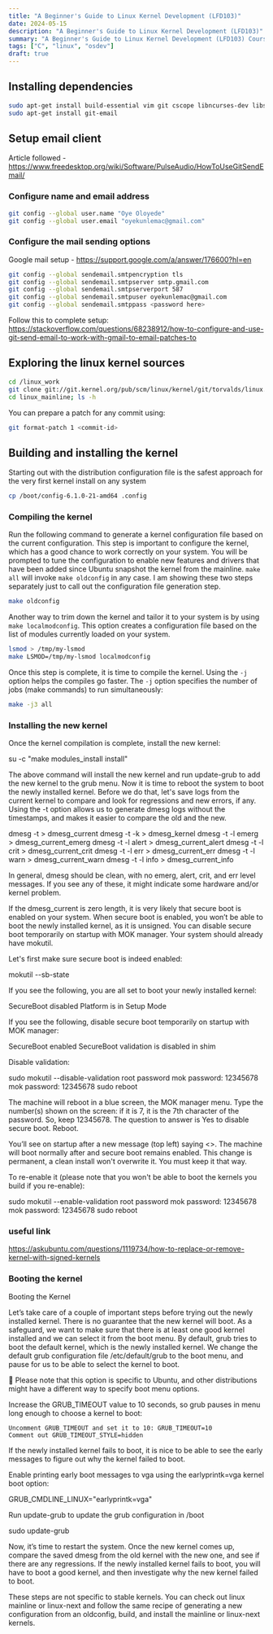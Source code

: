 ```yaml
---
title: "A Beginner's Guide to Linux Kernel Development (LFD103)"
date: 2024-05-15
description: "A Beginner's Guide to Linux Kernel Development (LFD103)"
summary: "A Beginner's Guide to Linux Kernel Development (LFD103) Course by Linux Foundation"
tags: ["C", "linux", "osdev"]
draft: true
---
```


## Installing dependencies

```sh
sudo apt-get install build-essential vim git cscope libncurses-dev libssl-dev bison flex
sudo apt-get install git-email
```

## Setup email client

Article followed - https://www.freedesktop.org/wiki/Software/PulseAudio/HowToUseGitSendEmail/

### Configure name and email address

```sh
git config --global user.name "Oye Oloyede"
git config --global user.email "oyekunlemac@gmail.com"
```

### Configure the mail sending options

Google mail setup - https://support.google.com/a/answer/176600?hl=en

```sh
git config --global sendemail.smtpencryption tls
git config --global sendemail.smtpserver smtp.gmail.com
git config --global sendemail.smtpserverport 587
git config --global sendemail.smtpuser oyekunlemac@gmail.com
git config --global sendemail.smtppass <password here>
```

Follow this to complete setup: https://stackoverflow.com/questions/68238912/how-to-configure-and-use-git-send-email-to-work-with-gmail-to-email-patches-to

## Exploring the linux kernel sources

```sh
cd /linux_work
git clone git://git.kernel.org/pub/scm/linux/kernel/git/torvalds/linux.git linux_mainline
cd linux_mainline; ls -h
```

You can prepare a patch for any commit using:

```sh
git format-patch 1 <commit-id>
```

## Building and installing the kernel

Starting out with the distribution configuration file is the safest approach for the very first kernel install on any system

```sh
cp /boot/config-6.1.0-21-amd64 .config
```

### Compiling the kernel

Run the following command to generate a kernel configuration file based on the current configuration. This step is important to configure the kernel, which has a good chance to work correctly on your system. You will be prompted to tune the configuration to enable new features and drivers that have been added since Ubuntu snapshot the kernel from the mainline. `make all` will invoke `make oldconfig` in any case. I am showing these two steps separately just to call out the configuration file generation step.

```sh
make oldconfig
```

Another way to trim down the kernel and tailor it to your system is by using `make localmodconfig`. This option creates a configuration file based on the list of modules currently loaded on your system.

```sh
lsmod > /tmp/my-lsmod
make LSMOD=/tmp/my-lsmod localmodconfig
```

Once this step is complete, it is time to compile the kernel. Using the `-j` option helps the compiles go faster. The `-j` option specifies the number of jobs (make commands) to run simultaneously:

```sh
make -j3 all
```

### Installing the new kernel

Once the kernel compilation is complete, install the new kernel:

su -c "make modules_install install"

The above command will install the new kernel and run update-grub to add the new kernel to the grub menu. Now it is time to reboot the system to boot the newly installed kernel. Before we do that, let's save logs from the current kernel to compare and look for regressions and new errors, if any. Using the -t option allows us to generate dmesg logs without the timestamps, and makes it easier to compare the old and the new.

dmesg -t > dmesg_current
dmesg -t -k > dmesg_kernel
dmesg -t -l emerg > dmesg_current_emerg
dmesg -t -l alert > dmesg_current_alert
dmesg -t -l crit > dmesg_current_crit
dmesg -t -l err > dmesg_current_err
dmesg -t -l warn > dmesg_current_warn
dmesg -t -l info > dmesg_current_info

In general, dmesg should be clean, with no emerg, alert, crit, and err level messages. If you see any of these, it might indicate some hardware and/or kernel problem.

If the dmesg_current is zero length, it is very likely that secure boot is enabled on your system. When secure boot is enabled, you won’t be able to boot the newly installed kernel, as it is unsigned. You can disable secure boot temporarily on startup with MOK manager. Your system should already have mokutil.

Let's first make sure secure boot is indeed enabled:

mokutil --sb-state

If you see the following, you are all set to boot your newly installed kernel:

SecureBoot disabled
Platform is in Setup Mode

If you see the following, disable secure boot temporarily on startup with MOK manager:

SecureBoot enabled
SecureBoot validation is disabled in shim

Disable validation:

sudo mokutil --disable-validation
root password
mok password: 12345678
mok password: 12345678
sudo reboot

The machine will reboot in a blue screen, the MOK manager menu. Type the number(s) shown on the screen: if it is 7, it is the 7th character of the password. So, keep 12345678. The question to answer is Yes to disable secure boot. Reboot.

You’ll see on startup after a new message (top left) saying <<Booting in insecure mode>>. The machine will boot normally after and secure boot remains enabled. This change is permanent, a clean install won't overwrite it. You must keep it that way.

To re-enable it (please note that you won't be able to boot the kernels you build if you re-enable):

sudo mokutil --enable-validation
root password
mok password: 12345678
mok password: 12345678
sudo reboot


### useful link
https://askubuntu.com/questions/1119734/how-to-replace-or-remove-kernel-with-signed-kernels

### Booting the kernel

Booting the Kernel

Let’s take care of a couple of important steps before trying out the newly installed kernel. There is no guarantee that the new kernel will boot. As a safeguard, we want to make sure that there is at least one good kernel installed and we can select it from the boot menu. By default, grub tries to boot the default kernel, which is the newly installed kernel. We change the default grub configuration file /etc/default/grub to the boot menu, and pause for us to be able to select the kernel to boot.

 

🚩
Please note that this option is specific to Ubuntu, and other distributions might have a different way to specify boot menu options.

 

Increase the GRUB_TIMEOUT value to 10 seconds, so grub pauses in menu long enough to choose a kernel to boot:

    Uncomment GRUB_TIMEOUT and set it to 10: GRUB_TIMEOUT=10
    Comment out GRUB_TIMEOUT_STYLE=hidden

If the newly installed kernel fails to boot, it is nice to be able to see the early messages to figure out why the kernel failed to boot.

 

Enable printing early boot messages to vga using the earlyprintk=vga kernel boot option:

GRUB_CMDLINE_LINUX="earlyprintk=vga"

 

Run update-grub to update the grub configuration in /boot

sudo update-grub

 

Now, it’s time to restart the system. Once the new kernel comes up, compare the saved dmesg from the old kernel with the new one, and see if there are any regressions. If the newly installed kernel fails to boot, you will have to boot a good kernel, and then investigate why the new kernel failed to boot.​

These steps are not specific to stable kernels. You can check out linux mainline or linux-next and follow the same recipe of generating a new configuration from an oldconfig, build, and install the mainline or linux-next kernels.
